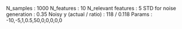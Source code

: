 N_samples                     : 1000
N_features                    : 10
N_relevant features           : 5
STD for noise generation      : 0.35
Noisy y (actual / ratio)      : 118 / 0.118
Params                        : -10,-5,1,0.5,50,0,0,0,0,0
